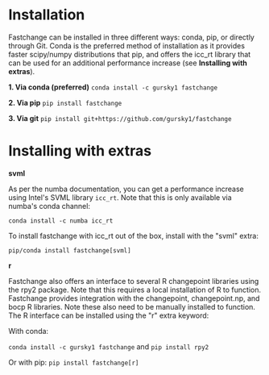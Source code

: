 # Installation

Fastchange can be installed in three different ways: conda, pip, or directly through Git. Conda is the preferred method of installation as it provides faster scipy/numpy distributions that pip, and offers the icc_rt library that can be used for an additional performance increase (see **Installing with extras**).

**1. Via conda (preferred)**
`conda install -c gursky1 fastchange`

**2. Via pip**
`pip install fastchange`

**3. Via git**
`pip install git+https://github.com/gursky1/fastchange`


# Installing with extras
**svml**

As per the numba documentation, you can get a performance increase using Intel's SVML library `icc_rt`.  Note that this is only available via numba's conda channel:

`conda install -c numba icc_rt`

To install fastchange with icc_rt out of the box, install with the "svml" extra:

`pip/conda install fastchange[svml]`

**r**

Fastchange also offers an interface to several R changepoint libraries using the rpy2 package. Note that this requires a local installation of R to function. Fastchange provides integration with the changepoint, changepoint.np, and bocp R libraries. Note these also need to be manually installed to function. The R interface can be installed using the "r" extra keyword:

With conda:

`conda install -c gursky1 fastchange`
and
`pip install rpy2`

Or with pip:
`pip install fastchange[r]`